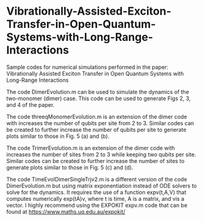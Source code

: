 # Vibrationally-Assisted-Exciton-Transfer-in-Open-Quantum-Systems-with-Long-Range-Interactions
Sample codes for numerical simulations performed in the paper: Vibrationally Assisted Exciton Transfer in Open Quantum Systems with Long-Range Interactions

The code DimerEvolution.m can be used to simulate the dynamics of the two-monomer (dimer) case. This code can be used to generate Figs 2, 3, and 4 of the paper.

The code threeqMonomerEvolution.m is an extension of the dimer code with increases the number of qubits per site from 2 to 3. Similar codes can be created to further increase the number of qubits per site to generate plots similar to those in Fig. 5 (a) and (b).

The code TrimerEvolution.m is an extension of the dimer code with increases the number of sites from 2 to 3 while keeping two qubits per site. Similar codes can be created to further increase the number of sites to generate plots similar to those in Fig. 5 (c) and (d).

The code TimeEvolDimerSingleTrjv2.m is a different version of the code DimerEvolution.m but using matrix exponentiation instead of ODE solvers to solve for the dynamics. It requires the use of a function expv(t,A,V) that computes numerically exp(tA)v, where t is time, A is a matrix, and vis  a vector. I highly recommend using the EXPOKIT expv.m code that can be found at https://www.maths.uq.edu.au/expokit/
